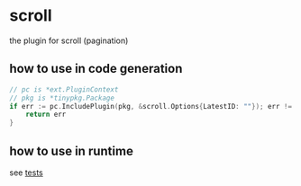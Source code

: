 # scroll

the plugin for scroll (pagination)

## how to use in code generation

```go
// pc is *ext.PluginContext
// pkg is *tinypkg.Package
if err := pc.IncludePlugin(pkg, &scroll.Options{LatestID: ""}); err != nil {
    return err
}
```

## how to use in runtime

see [tests](./internal/scroll_test.go)
